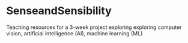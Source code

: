 # SenseandSensibility
Teaching resources for a 3-week project exploring  exploring computer vision, artificial intelligence (AI), machine learning (ML)
